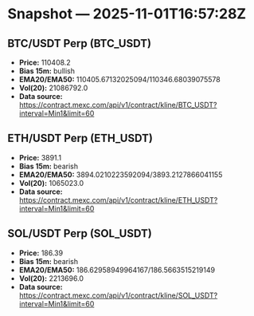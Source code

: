 # Snapshot — 2025-11-01T16:57:28Z

## BTC/USDT Perp (BTC_USDT)
- **Price:** 110408.2
- **Bias 15m:** bullish
- **EMA20/EMA50:** 110405.67132025094/110346.68039075578
- **Vol(20):** 21086792.0
- **Data source:** https://contract.mexc.com/api/v1/contract/kline/BTC_USDT?interval=Min1&limit=60

## ETH/USDT Perp (ETH_USDT)
- **Price:** 3891.1
- **Bias 15m:** bearish
- **EMA20/EMA50:** 3894.0210223592094/3893.2127866041155
- **Vol(20):** 1065023.0
- **Data source:** https://contract.mexc.com/api/v1/contract/kline/ETH_USDT?interval=Min1&limit=60

## SOL/USDT Perp (SOL_USDT)
- **Price:** 186.39
- **Bias 15m:** bearish
- **EMA20/EMA50:** 186.62958949964167/186.5663515219149
- **Vol(20):** 2213696.0
- **Data source:** https://contract.mexc.com/api/v1/contract/kline/SOL_USDT?interval=Min1&limit=60

